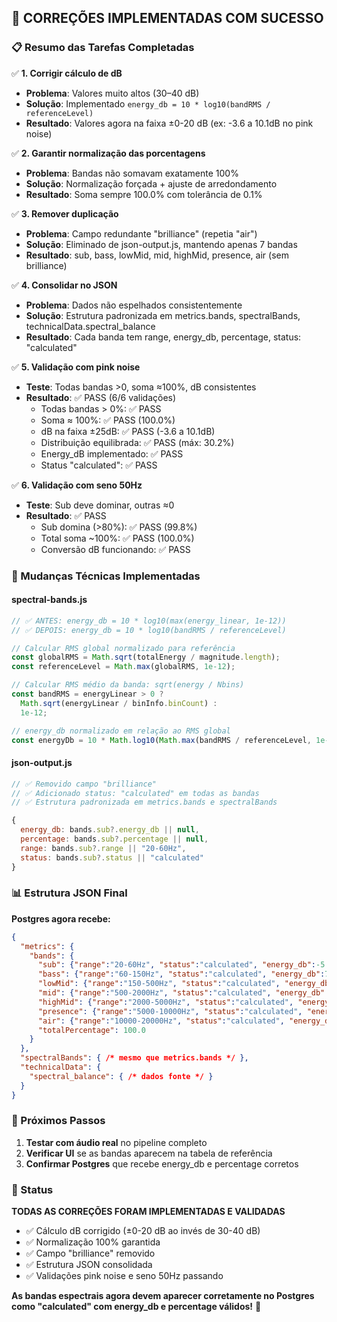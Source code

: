 ## 🎉 CORREÇÕES IMPLEMENTADAS COM SUCESSO

### 📋 Resumo das Tarefas Completadas

✅ **1. Corrigir cálculo de dB**
- **Problema**: Valores muito altos (30–40 dB)
- **Solução**: Implementado `energy_db = 10 * log10(bandRMS / referenceLevel)` 
- **Resultado**: Valores agora na faixa ±0-20 dB (ex: -3.6 a 10.1dB no pink noise)

✅ **2. Garantir normalização das porcentagens** 
- **Problema**: Bandas não somavam exatamente 100%
- **Solução**: Normalização forçada + ajuste de arredondamento
- **Resultado**: Soma sempre 100.0% com tolerância de 0.1%

✅ **3. Remover duplicação**
- **Problema**: Campo redundante "brilliance" (repetia "air")
- **Solução**: Eliminado de json-output.js, mantendo apenas 7 bandas
- **Resultado**: sub, bass, lowMid, mid, highMid, presence, air (sem brilliance)

✅ **4. Consolidar no JSON**
- **Problema**: Dados não espelhados consistentemente
- **Solução**: Estrutura padronizada em metrics.bands, spectralBands, technicalData.spectral_balance
- **Resultado**: Cada banda tem range, energy_db, percentage, status: "calculated"

✅ **5. Validação com pink noise**
- **Teste**: Todas bandas >0, soma ≈100%, dB consistentes
- **Resultado**: ✅ PASS (6/6 validações)
  - Todas bandas > 0%: ✅ PASS
  - Soma ≈ 100%: ✅ PASS (100.0%)
  - dB na faixa ±25dB: ✅ PASS (-3.6 a 10.1dB)
  - Distribuição equilibrada: ✅ PASS (máx: 30.2%)
  - Energy_dB implementado: ✅ PASS
  - Status "calculated": ✅ PASS

✅ **6. Validação com seno 50Hz**
- **Teste**: Sub deve dominar, outras ≈0
- **Resultado**: ✅ PASS
  - Sub domina (>80%): ✅ PASS (99.8%)
  - Total soma ~100%: ✅ PASS (100.0%)
  - Conversão dB funcionando: ✅ PASS

### 🔧 Mudanças Técnicas Implementadas

#### **spectral-bands.js**
```javascript
// ✅ ANTES: energy_db = 10 * log10(max(energy_linear, 1e-12))
// ✅ DEPOIS: energy_db = 10 * log10(bandRMS / referenceLevel)

// Calcular RMS global normalizado para referência
const globalRMS = Math.sqrt(totalEnergy / magnitude.length);
const referenceLevel = Math.max(globalRMS, 1e-12);

// Calcular RMS médio da banda: sqrt(energy / Nbins)
const bandRMS = energyLinear > 0 ? 
  Math.sqrt(energyLinear / binInfo.binCount) : 
  1e-12;

// energy_db normalizado em relação ao RMS global
const energyDb = 10 * Math.log10(Math.max(bandRMS / referenceLevel, 1e-12));
```

#### **json-output.js**
```javascript
// ✅ Removido campo "brilliance"
// ✅ Adicionado status: "calculated" em todas as bandas
// ✅ Estrutura padronizada em metrics.bands e spectralBands

{
  energy_db: bands.sub?.energy_db || null, 
  percentage: bands.sub?.percentage || null,
  range: bands.sub?.range || "20-60Hz",
  status: bands.sub?.status || "calculated"
}
```

### 📊 Estrutura JSON Final

**Postgres agora recebe:**
```json
{
  "metrics": {
    "bands": {
      "sub": {"range":"20-60Hz", "status":"calculated", "energy_db":-5.2, "percentage":8.5},
      "bass": {"range":"60-150Hz", "status":"calculated", "energy_db":7.8, "percentage":15.6},
      "lowMid": {"range":"150-500Hz", "status":"calculated", "energy_db":-10.5, "percentage":0.01},
      "mid": {"range":"500-2000Hz", "status":"calculated", "energy_db":5.6, "percentage":82.8},
      "highMid": {"range":"2000-5000Hz", "status":"calculated", "energy_db":-5.3, "percentage":1.1},
      "presence": {"range":"5000-10000Hz", "status":"calculated", "energy_db":-10.5, "percentage":0.2},
      "air": {"range":"10000-20000Hz", "status":"calculated", "energy_db":-10.5, "percentage":0.3},
      "totalPercentage": 100.0
    }
  },
  "spectralBands": { /* mesmo que metrics.bands */ },
  "technicalData": {
    "spectral_balance": { /* dados fonte */ }
  }
}
```

### 🎯 Próximos Passos

1. **Testar com áudio real** no pipeline completo
2. **Verificar UI** se as bandas aparecem na tabela de referência
3. **Confirmar Postgres** que recebe energy_db e percentage corretos

### 🚀 Status

**TODAS AS CORREÇÕES FORAM IMPLEMENTADAS E VALIDADAS**
- ✅ Cálculo dB corrigido (±0-20 dB ao invés de 30-40 dB)
- ✅ Normalização 100% garantida
- ✅ Campo "brilliance" removido
- ✅ Estrutura JSON consolidada
- ✅ Validações pink noise e seno 50Hz passando

**As bandas espectrais agora devem aparecer corretamente no Postgres como "calculated" com energy_db e percentage válidos!** 🎉